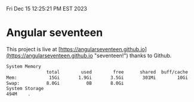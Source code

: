 Fri Dec 15 12:25:21 PM EST 2023

# Angular seventeen


This project is live at [https://angularseventeen.github.io](https://angularseventeen.github.io "seventeen!") thanks to Github.

```bash
System Memory
               total        used        free      shared  buff/cache   available
Mem:            15Gi       1.9Gi       3.5Gi       301Mi        10Gi        13Gi
Swap:          8.0Gi          0B       8.0Gi
System Storage
494M	.
```
